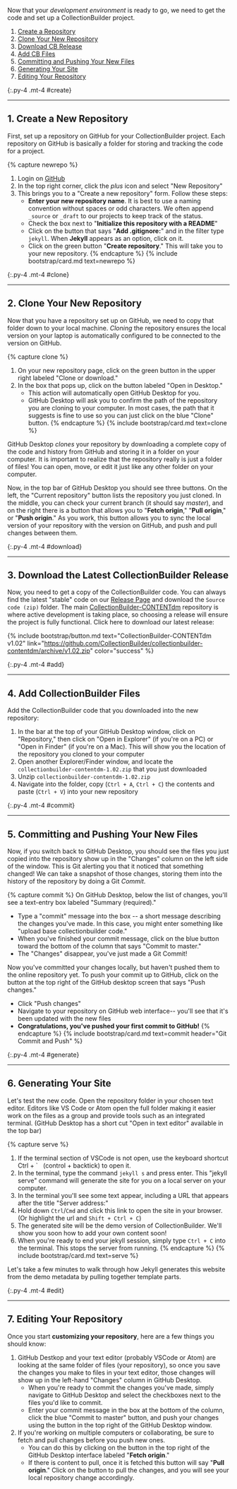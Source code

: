 
Now that your *development environment* is ready to go, we need to get the code and set up a CollectionBuilder project.

1. [Create a Repository](#create)
2. [Clone Your New Repository](#clone)
3. [Download CB Release](#download)
4. [Add CB Files](#add)
5. [Committing and Pushing Your New Files](#commit)
6. [Generating Your Site](#generate)
7. [Editing Your Repository](#edit)

{:.py-4 .mt-4 #create}
***

## 1. Create a New Repository

First, set up a repository on GitHub for your CollectionBuilder project.
Each repository on GitHub is basically a folder for storing and tracking the code for a project.

{% capture newrepo %}
1. Login on [GitHub](https://github.com)
2. In the top right corner, click the *plus* icon and select "New Repository"
3. This brings you to a "Create a new repository" form. Follow these steps:
    - **Enter your new repository name**. It is best to use a naming convention without spaces or odd characters. We often append `_source` or `_draft` to our projects to keep track of the status. 
    - Check the box next to "**Initialize this repository with a README**"
    - Click on the button that says "**Add .gitignore:**" and in the filter type `jekyll`. When **Jekyll** appears as an option, click on it.
    - Click on the green button "**Create repository**." This will take you to your new repository.
{% endcapture %}
{% include bootstrap/card.md text=newrepo %}

{:.py-4 .mt-4 #clone}
***

## 2. Clone Your New Repository

Now that you have a repository set up on GitHub, we need to copy that folder down to your local machine. 
*Cloning* the repository ensures the local version on your laptop is automatically configured to be connected to the version on GitHub.

{% capture clone %}
1. On your new repository page, click on the green button in the upper right labeled "Clone or download."
2. In the box that pops up, click on the button labeled "Open in Desktop." 
    - This action will automatically open GitHub Desktop for you. 
    - GitHub Desktop will ask you to confirm the path of the repository you are cloning to your computer. In most cases, the path that it suggests is fine to use so you can just click on the blue "Clone" button.
{% endcapture %}
{% include bootstrap/card.md text=clone %}

GitHub Desktop *clones* your repository by downloading a complete copy of the code and history from GitHub and storing it in a folder on your computer.
It is important to realize that the repository really is just a folder of files!
You can open, move, or edit it just like any other folder on your computer.

Now, in the top bar of GitHub Desktop you should see three buttons. 
On the left, the "Current repository" button lists the repository  you just cloned. 
In the middle, you can check your current branch (it should say *master*), and on the right there is a button that allows you to "**Fetch origin**," "**Pull origin**," or "**Push origin**." 
As you work, this button allows you to sync the local version of your repository with the version on GitHub, and push and pull changes between them.

{:.py-4 .mt-4 #download}
***

## 3. Download the Latest CollectionBuilder Release

Now, you need to get a copy of the CollectionBuilder code.
You can always find the latest "stable" code on our [Release Page](https://github.com/CollectionBuilder/collectionbuilder-contentdm/releases) and download the `Source code (zip)` folder.
The main [CollectionBuilder-CONTENTdm](https://github.com/CollectionBuilder/collectionbuilder-contentdm) repository is where active development is taking place, so choosing a release will ensure the project is fully functional.
Click here to download our latest release:

{% include bootstrap/button.md text="CollectionBuilder-CONTENTdm v1.02" link="https://github.com/CollectionBuilder/collectionbuilder-contentdm/archive/v1.02.zip" color="success" %}

{:.py-4 .mt-4 #add}
***

## 4. Add CollectionBuilder Files

Add the CollectionBuilder code that you downloaded into the new repository: 

1. In the bar at the top of your GitHub Desktop window, click on "Repository," then click on "Open in Explorer" (if you're on a PC) or "Open in Finder" (if you're on a Mac). This will show you the location of the repository you cloned to your computer
2. Open another Explorer/Finder window, and locate the `collectionbuilder-contentdm-1.02.zip` that you just downloaded
3. Unzip `collectionbuilder-contentdm-1.02.zip` 
4. Navigate into the folder, copy (`Ctrl + A`, `Ctrl + C`) the contents and paste (`Ctrl + V`) into your new repository

{:.py-4 .mt-4 #commit}
***

## 5. Committing and Pushing Your New Files

Now, if you switch back to GitHub Desktop, you should see the files you just copied into the repository show up in the "Changes" column on the left side of the window.
This is Git alerting you that it noticed that something changed!
We can take a snapshot of those changes, storing them into the history of the repository by doing a Git *Commit*.

{% capture commit %}
On GitHub Desktop, below the list of changes, you'll see a text-entry box labeled "Summary (required)." 

- Type a "commit" message into the box -- a short message describing the changes you've made. In this case, you might enter something like "upload base collectionbuilder code." 
- When you've finished your commit message, click on the blue button toward the bottom of the column that says "Commit to master."
- The "Changes" disappear, you've just made a Git Commit!

Now you've committed your changes locally, but haven't pushed them to the online repository yet. 
To push your commit up to GitHub, click on the button at the top right of the GitHub desktop screen that says "Push changes."

- Click "Push changes"
- Navigate to your repository on GitHub web interface-- you'll see that it's been updated with the new files
- **Congratulations, you've pushed your first commit to GitHub!**
{% endcapture %}
{% include bootstrap/card.md text=commit header="Git Commit and Push" %}

{:.py-4 .mt-4 #generate}
***

## 6. Generating Your Site

Let's test the new code. 
Open the repository folder in your chosen text editor.
Editors like VS Code or Atom open the full folder making it easier work on the files as a group and provide tools such as an integrated terminal. 
(GitHub Desktop has a short cut "Open in text editor" available in the top bar)

{% capture serve %}
1. If the terminal section of VSCode is not open, use the keyboard shortcut Ctrl + \` &nbsp; (control + backtick) to open it. 
2. In the terminal, type the command `jekyll s` and press enter. This "jekyll serve" command will generate the site for you on a local server on your computer. 
3. In the terminal you'll see some text appear, including a URL that appears after the title "Server address:"
4. Hold down `Ctrl`/`Cmd` and click this link to open the site in your browser. (Or highlight the url and `Shift + Ctrl + C`)
5. The generated site will be the demo version of CollectionBuilder. We'll show you soon how to add your own content soon!
6. When you're ready to end your jekyll session, simply type `Ctrl + C` into the terminal. This stops the server from running.
{% endcapture %}
{% include bootstrap/card.md text=serve %}

Let's take a few minutes to walk through how Jekyll generates this website from the demo metadata by pulling together template parts.

{:.py-4 .mt-4 #edit}
***

## 7. Editing Your Repository

Once you start **customizing your repository**, here are a few things you should know:

1. GitHub Destkop and your text editor (probably VSCode or Atom) are looking at the same folder of files (your repository), so once you save the changes you make to files in your text editor, those changes will show up in the left-hand "Changes" column in GitHub Desktop. 
    - When you're ready to commit the changes you've made, simply navigate to GitHub Desktop and select the checkboxes next to the files you'd like to commit. 
    - Enter your commit message in the box at the bottom of the column, click the blue "Commit to master" button, and push your changes using the button in the top right of the GitHub Desktop window.
2. If you're working on multiple computers or collaborating, be sure to fetch and pull changes before you push new ones. 
    - You can do this by clicking on the button in the top right of the GitHub Desktop interface labeled "**Fetch origin**." 
    - If there is content to pull, once it is fetched this button will say "**Pull origin**." Click on the button to pull the changes, and you will see your local repository change accordingly.
